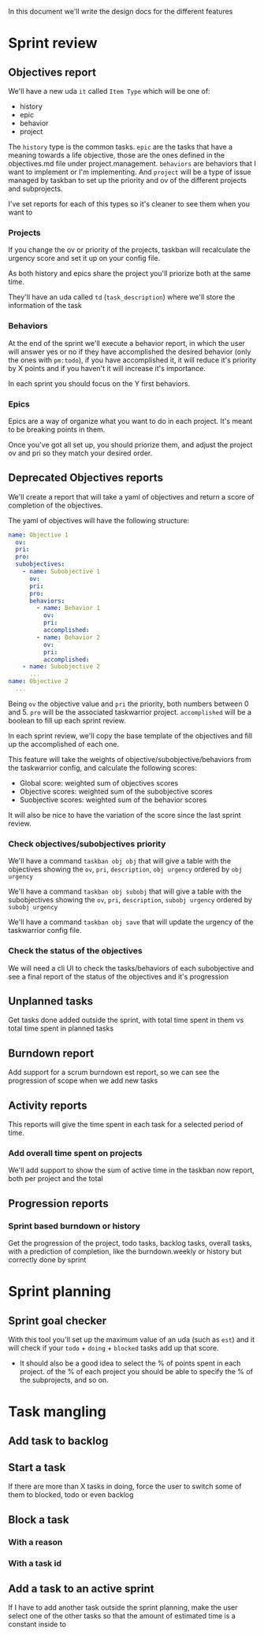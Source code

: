 In this document we'll write the design docs for the different features

# Sprint review

## Objectives report

We'll have a new uda `it` called `Item Type` which will be one of:
* history
* epic
* behavior
* project

The `history` type is the common tasks. `epic` are the tasks that have a meaning
towards a life objective, those are the ones defined in the objectives.md file
under project.management. `behaviors` are behaviors that I want to implement or
I'm implementing. And `project` will be a type of issue managed by taskban to
set up the priority and ov of the different projects and subprojects.

I've set reports for each of this types so it's cleaner to see them when you
want to

### Projects

If you change the ov or priority of the projects, taskban will recalculate the
urgency score and set it up on your config file.

As both history and epics share the project you'll priorize both at the same
time.

They'll have an uda called `td` (`task_description`) where we'll store the
information of the task

### Behaviors

At the end of the sprint we'll execute a behavior report, in which the user will
answer yes or no if they have accomplished the desired behavior (only the ones
with `pm:todo`), if you have accomplished it, it will reduce it's priority by
X points and if you haven't it will increase it's importance.

In each sprint you should focus on the Y first behaviors.

### Epics

Epics are a way of organize what you want to do in each project. It's meant to
be breaking points in them.

Once you've got all set up, you should priorize them, and adjust the project ov
and pri so they match your desired order.

## Deprecated Objectives reports

We'll create a report that will take a yaml of objectives and return a score of
completion of the objectives.

The yaml of objectives will have the following structure:

```yaml
name: Objective 1
  ov:
  pri:
  pro:
  subobjectives:
    - name: Subobjective 1
      ov:
      pri:
      pro:
      behaviors:
        - name: Behavior 1
          ov:
          pri:
          accomplished:
        - name: Behavior 2
          ov:
          pri:
          accomplished:
    - name: Subobjective 2
      ...
name: Objective 2
  ...
```

Being `ov` the objective value and `pri` the priority, both numbers between
0 and 5. `pro` will be the associated taskwarrior project. `accomplished` will
be a boolean to fill up each sprint review.

In each sprint review, we'll copy the base template of the objectives and fill
up the accomplished of each one.

This feature will take the weights of objective/subobjective/behaviors from
the taskwarrior config, and calculate the following scores:

* Global score: weighted sum of objectives scores
* Objective scores: weighted sum of the subobjective scores
* Suobjective scores: weighted sum of the behavior scores

It will also be nice to have the variation of the score since the last sprint
review.

### Check objectives/subobjectives priority

We'll have a command `taskban obj obj` that will give a table with the
objectives showing the `ov`, `pri`, `description`, `obj urgency` ordered by `obj
urgency`

We'll have a command `taskban obj subobj` that will give a table with the
subobjectives showing the `ov`, `pri`, `description`, `subobj urgency` ordered
by `subobj urgency`

We'll have a command `taskban obj save` that will update the urgency of the
taskwarrior config file.

### Check the status of the objectives

We will need a cli UI to check the tasks/behaviors of each subobjective and see
a final report of the status of the objectives and it's progression

## Unplanned tasks

Get tasks done added outside the sprint, with total time spent in them vs total time
spent in planned tasks

## Burndown report

Add support for a scrum burndown est report, so we can see the progression of
scope when we add new tasks

## Activity reports

This reports will give the time spent in each task for a selected period of
time.

### Add overall time spent on projects

We'll add support to show the sum of active time in the taskban now report, both
per project and the total

## Progression reports

### Sprint based burndown or history
Get the progression of the project, todo tasks, backlog tasks, overall tasks,
with a prediction of completion, like the burndown.weekly or history but
correctly done by sprint

# Sprint planning

## Sprint goal checker

With this tool you'll set up the maximum value of an uda (such as `est`) and it
will check if your `todo` + `doing` + `blocked` tasks add up that score.

* It should also be a good idea to select the % of points spent in each project.
  of the % of each project you should be able to specify the % of the
  subprojects, and so on.

# Task mangling

## Add task to backlog

## Start a task

If there are more than X tasks in doing, force the user to switch some of them
to blocked, todo or even backlog

## Block a task

### With a reason
### With a task id

## Add a task to an active sprint

If I have to add another task outside the sprint planning, make the user select
one of the other tasks so that the amount of estimated time is a constant
inside to
